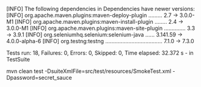 [INFO] The following dependencies in Dependencies have newer versions:
[INFO]   org.apache.maven.plugins:maven-deploy-plugin ......... 2.7 -> 3.0.0-M1
[INFO]   org.apache.maven.plugins:maven-install-plugin ........ 2.4 -> 3.0.0-M1
[INFO]   org.apache.maven.plugins:maven-site-plugin .............. 3.3 -> 3.9.1
[INFO]   org.seleniumhq.selenium:selenium-java ...... 3.141.59 -> 4.0.0-alpha-6
[INFO]   org.testng:testng ..................................... 7.1.0 -> 7.3.0


Tests run: 18, Failures: 0, Errors: 0, Skipped: 0, Time elapsed: 32.372 s - in TestSuite

mvn clean test -DsuiteXmlFile=src/test/resources/SmokeTest.xml -Dpassword=secret_sauce
